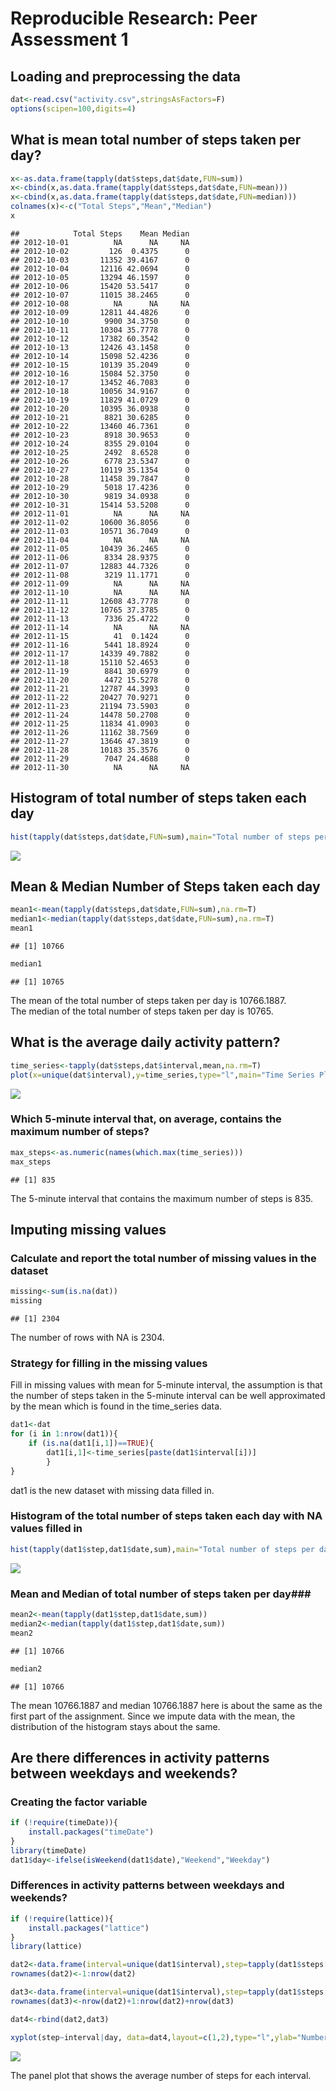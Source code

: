# Reproducible Research: Peer Assessment 1


## Loading and preprocessing the data

```r
dat<-read.csv("activity.csv",stringsAsFactors=F)
options(scipen=100,digits=4)
```



## What is mean total number of steps taken per day?

```r
x<-as.data.frame(tapply(dat$steps,dat$date,FUN=sum))
x<-cbind(x,as.data.frame(tapply(dat$steps,dat$date,FUN=mean)))
x<-cbind(x,as.data.frame(tapply(dat$steps,dat$date,FUN=median)))
colnames(x)<-c("Total Steps","Mean","Median")
x
```

```
##            Total Steps    Mean Median
## 2012-10-01          NA      NA     NA
## 2012-10-02         126  0.4375      0
## 2012-10-03       11352 39.4167      0
## 2012-10-04       12116 42.0694      0
## 2012-10-05       13294 46.1597      0
## 2012-10-06       15420 53.5417      0
## 2012-10-07       11015 38.2465      0
## 2012-10-08          NA      NA     NA
## 2012-10-09       12811 44.4826      0
## 2012-10-10        9900 34.3750      0
## 2012-10-11       10304 35.7778      0
## 2012-10-12       17382 60.3542      0
## 2012-10-13       12426 43.1458      0
## 2012-10-14       15098 52.4236      0
## 2012-10-15       10139 35.2049      0
## 2012-10-16       15084 52.3750      0
## 2012-10-17       13452 46.7083      0
## 2012-10-18       10056 34.9167      0
## 2012-10-19       11829 41.0729      0
## 2012-10-20       10395 36.0938      0
## 2012-10-21        8821 30.6285      0
## 2012-10-22       13460 46.7361      0
## 2012-10-23        8918 30.9653      0
## 2012-10-24        8355 29.0104      0
## 2012-10-25        2492  8.6528      0
## 2012-10-26        6778 23.5347      0
## 2012-10-27       10119 35.1354      0
## 2012-10-28       11458 39.7847      0
## 2012-10-29        5018 17.4236      0
## 2012-10-30        9819 34.0938      0
## 2012-10-31       15414 53.5208      0
## 2012-11-01          NA      NA     NA
## 2012-11-02       10600 36.8056      0
## 2012-11-03       10571 36.7049      0
## 2012-11-04          NA      NA     NA
## 2012-11-05       10439 36.2465      0
## 2012-11-06        8334 28.9375      0
## 2012-11-07       12883 44.7326      0
## 2012-11-08        3219 11.1771      0
## 2012-11-09          NA      NA     NA
## 2012-11-10          NA      NA     NA
## 2012-11-11       12608 43.7778      0
## 2012-11-12       10765 37.3785      0
## 2012-11-13        7336 25.4722      0
## 2012-11-14          NA      NA     NA
## 2012-11-15          41  0.1424      0
## 2012-11-16        5441 18.8924      0
## 2012-11-17       14339 49.7882      0
## 2012-11-18       15110 52.4653      0
## 2012-11-19        8841 30.6979      0
## 2012-11-20        4472 15.5278      0
## 2012-11-21       12787 44.3993      0
## 2012-11-22       20427 70.9271      0
## 2012-11-23       21194 73.5903      0
## 2012-11-24       14478 50.2708      0
## 2012-11-25       11834 41.0903      0
## 2012-11-26       11162 38.7569      0
## 2012-11-27       13646 47.3819      0
## 2012-11-28       10183 35.3576      0
## 2012-11-29        7047 24.4688      0
## 2012-11-30          NA      NA     NA
```

## Histogram of total number of steps taken each day

```r
hist(tapply(dat$steps,dat$date,FUN=sum),main="Total number of steps per day",xaxt='n',xlab="Days")
```

![](PA1_template_files/figure-html/plot-1.png) 

## Mean & Median Number of Steps taken each day

```r
mean1<-mean(tapply(dat$steps,dat$date,FUN=sum),na.rm=T)
median1<-median(tapply(dat$steps,dat$date,FUN=sum),na.rm=T)
mean1
```

```
## [1] 10766
```

```r
median1
```

```
## [1] 10765
```
The mean of the total number of steps taken per day is 10766.1887.  
The median of the total number of steps taken per day is 10765.

## What is the average daily activity pattern?

```r
time_series<-tapply(dat$steps,dat$interval,mean,na.rm=T)
plot(x=unique(dat$interval),y=time_series,type="l",main="Time Series Plot",xlab="Interval",ylab="Average Number of Steps")
```

![](PA1_template_files/figure-html/unnamed-chunk-4-1.png) 

### Which 5-minute interval that, on average, contains the maximum number of steps?

```r
max_steps<-as.numeric(names(which.max(time_series)))
max_steps
```

```
## [1] 835
```
The 5-minute interval that contains the maximum number of steps is 835.

## Imputing missing values

### Calculate and report the total number of missing values in the dataset

```r
missing<-sum(is.na(dat))
missing
```

```
## [1] 2304
```
The number of rows with NA is 2304.

### Strategy for filling in the missing values
Fill in missing values with mean for 5-minute interval, the assumption is that the number of steps taken in the 5-minute interval can be well approximated by the mean which is found in the time_series data.  

```r
dat1<-dat
for (i in 1:nrow(dat1)){
    if (is.na(dat1[i,1])==TRUE){
        dat1[i,1]<-time_series[paste(dat1$interval[i])]
        }
}
```
dat1 is the new dataset with missing data filled in.  

### Histogram of the total number of steps taken each day with NA values filled in

```r
hist(tapply(dat1$step,dat1$date,sum),main="Total number of steps per day",xaxt='n',xlab="Days")
```

![](PA1_template_files/figure-html/unnamed-chunk-8-1.png) 

### Mean and Median of total number of steps taken per day###

```r
mean2<-mean(tapply(dat1$step,dat1$date,sum))
median2<-median(tapply(dat1$step,dat1$date,sum))
mean2
```

```
## [1] 10766
```

```r
median2
```

```
## [1] 10766
```
The mean 10766.1887 and median 10766.1887 here is about the same as the first part of the assignment. Since we impute data with the mean, the distribution of the histogram stays about the same.

## Are there differences in activity patterns between weekdays and weekends?

### Creating the factor variable

```r
if (!require(timeDate)){
    install.packages("timeDate")
}
library(timeDate)
dat1$day<-ifelse(isWeekend(dat1$date),"Weekend","Weekday")
```

### Differences in activity patterns between weekdays and weekends?


```r
if (!require(lattice)){
    install.packages("lattice")
}
library(lattice)

dat2<-data.frame(interval=unique(dat1$interval),step=tapply(dat1$steps[dat1$day=="Weekday"],dat1$interval[dat1$day=="Weekday"],mean),day="Weekday")
rownames(dat2)<-1:nrow(dat2)

dat3<-data.frame(interval=unique(dat1$interval),step=tapply(dat1$steps[dat1$day=="Weekend"],dat1$interval[dat1$day=="Weekend"],mean),day="Weekend")
rownames(dat3)<-nrow(dat2)+1:nrow(dat2)+nrow(dat3)

dat4<-rbind(dat2,dat3)

xyplot(step~interval|day, data=dat4,layout=c(1,2),type="l",ylab="Number of steps",xlab="Interval")
```

![](PA1_template_files/figure-html/unnamed-chunk-11-1.png) 

The panel plot that shows the average number of steps for each interval.
